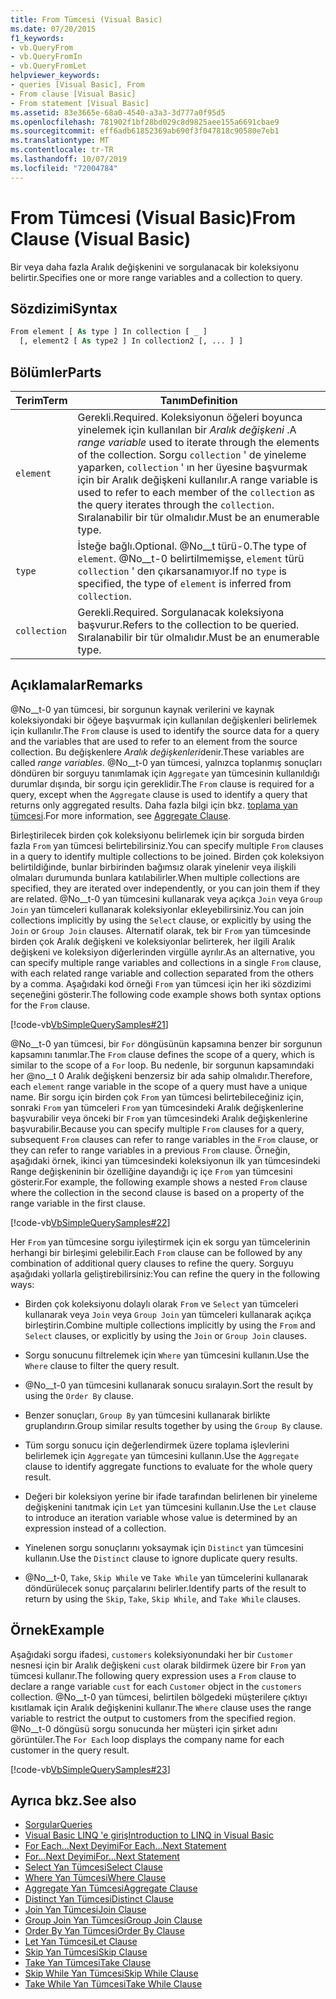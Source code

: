 ```yaml
---
title: From Tümcesi (Visual Basic)
ms.date: 07/20/2015
f1_keywords:
- vb.QueryFrom
- vb.QueryFromIn
- vb.QueryFromLet
helpviewer_keywords:
- queries [Visual Basic], From
- From clause [Visual Basic]
- From statement [Visual Basic]
ms.assetid: 83e3665e-68a0-4540-a3a3-3d777a0f95d5
ms.openlocfilehash: 781902f1bf28bd029c8d9825aee155a6691cbae9
ms.sourcegitcommit: eff6adb61852369ab690f3f047818c90580e7eb1
ms.translationtype: MT
ms.contentlocale: tr-TR
ms.lasthandoff: 10/07/2019
ms.locfileid: "72004784"
---
```

# <a name="from-clause-visual-basic"></a><span data-ttu-id="0336c-102">From Tümcesi (Visual Basic)</span><span class="sxs-lookup"><span data-stu-id="0336c-102">From Clause (Visual Basic)</span></span>
<span data-ttu-id="0336c-103">Bir veya daha fazla Aralık değişkenini ve sorgulanacak bir koleksiyonu belirtir.</span><span class="sxs-lookup"><span data-stu-id="0336c-103">Specifies one or more range variables and a collection to query.</span></span>  
  
## <a name="syntax"></a><span data-ttu-id="0336c-104">Sözdizimi</span><span class="sxs-lookup"><span data-stu-id="0336c-104">Syntax</span></span>  
  
```vb  
From element [ As type ] In collection [ _ ]  
  [, element2 [ As type2 ] In collection2 [, ... ] ]  
```  
  
## <a name="parts"></a><span data-ttu-id="0336c-105">Bölümler</span><span class="sxs-lookup"><span data-stu-id="0336c-105">Parts</span></span>  
  
|<span data-ttu-id="0336c-106">Terim</span><span class="sxs-lookup"><span data-stu-id="0336c-106">Term</span></span>|<span data-ttu-id="0336c-107">Tanım</span><span class="sxs-lookup"><span data-stu-id="0336c-107">Definition</span></span>|  
|---|---|  
|`element`|<span data-ttu-id="0336c-108">Gerekli.</span><span class="sxs-lookup"><span data-stu-id="0336c-108">Required.</span></span> <span data-ttu-id="0336c-109">Koleksiyonun öğeleri boyunca yinelemek için kullanılan bir *Aralık değişkeni* .</span><span class="sxs-lookup"><span data-stu-id="0336c-109">A *range variable* used to iterate through the elements of the collection.</span></span> <span data-ttu-id="0336c-110">Sorgu `collection` ' de yineleme yaparken, `collection` ' ın her üyesine başvurmak için bir Aralık değişkeni kullanılır.</span><span class="sxs-lookup"><span data-stu-id="0336c-110">A range variable is used to refer to each member of the `collection` as the query iterates through the `collection`.</span></span> <span data-ttu-id="0336c-111">Sıralanabilir bir tür olmalıdır.</span><span class="sxs-lookup"><span data-stu-id="0336c-111">Must be an enumerable type.</span></span>|  
|`type`|<span data-ttu-id="0336c-112">İsteğe bağlı.</span><span class="sxs-lookup"><span data-stu-id="0336c-112">Optional.</span></span> <span data-ttu-id="0336c-113">@No__t türü-0.</span><span class="sxs-lookup"><span data-stu-id="0336c-113">The type of `element`.</span></span> <span data-ttu-id="0336c-114">@No__t-0 belirtilmemişse, `element` türü `collection` ' den çıkarsanamıyor.</span><span class="sxs-lookup"><span data-stu-id="0336c-114">If no `type` is specified, the type of `element` is inferred from `collection`.</span></span>|  
|`collection`|<span data-ttu-id="0336c-115">Gerekli.</span><span class="sxs-lookup"><span data-stu-id="0336c-115">Required.</span></span> <span data-ttu-id="0336c-116">Sorgulanacak koleksiyona başvurur.</span><span class="sxs-lookup"><span data-stu-id="0336c-116">Refers to the collection to be queried.</span></span> <span data-ttu-id="0336c-117">Sıralanabilir bir tür olmalıdır.</span><span class="sxs-lookup"><span data-stu-id="0336c-117">Must be an enumerable type.</span></span>|  
  
## <a name="remarks"></a><span data-ttu-id="0336c-118">Açıklamalar</span><span class="sxs-lookup"><span data-stu-id="0336c-118">Remarks</span></span>  
 <span data-ttu-id="0336c-119">@No__t-0 yan tümcesi, bir sorgunun kaynak verilerini ve kaynak koleksiyondaki bir öğeye başvurmak için kullanılan değişkenleri belirlemek için kullanılır.</span><span class="sxs-lookup"><span data-stu-id="0336c-119">The `From` clause is used to identify the source data for a query and the variables that are used to refer to an element from the source collection.</span></span> <span data-ttu-id="0336c-120">Bu değişkenlere *Aralık değişkenleri*denir.</span><span class="sxs-lookup"><span data-stu-id="0336c-120">These variables are called *range variables*.</span></span> <span data-ttu-id="0336c-121">@No__t-0 yan tümcesi, yalnızca toplanmış sonuçları döndüren bir sorguyu tanımlamak için `Aggregate` yan tümcesinin kullanıldığı durumlar dışında, bir sorgu için gereklidir.</span><span class="sxs-lookup"><span data-stu-id="0336c-121">The `From` clause is required for a query, except when the `Aggregate` clause is used to identify a query that returns only aggregated results.</span></span> <span data-ttu-id="0336c-122">Daha fazla bilgi için bkz. [toplama yan tümcesi](../../../visual-basic/language-reference/queries/aggregate-clause.md).</span><span class="sxs-lookup"><span data-stu-id="0336c-122">For more information, see [Aggregate Clause](../../../visual-basic/language-reference/queries/aggregate-clause.md).</span></span>  
  
 <span data-ttu-id="0336c-123">Birleştirilecek birden çok koleksiyonu belirlemek için bir sorguda birden fazla `From` yan tümcesi belirtebilirsiniz.</span><span class="sxs-lookup"><span data-stu-id="0336c-123">You can specify multiple `From` clauses in a query to identify multiple collections to be joined.</span></span> <span data-ttu-id="0336c-124">Birden çok koleksiyon belirtildiğinde, bunlar birbirinden bağımsız olarak yinelenir veya ilişkili olmaları durumunda bunlara katılabilirler.</span><span class="sxs-lookup"><span data-stu-id="0336c-124">When multiple collections are specified, they are iterated over independently, or you can join them if they are related.</span></span> <span data-ttu-id="0336c-125">@No__t-0 yan tümcesini kullanarak veya açıkça `Join` veya `Group Join` yan tümceleri kullanarak koleksiyonlar ekleyebilirsiniz.</span><span class="sxs-lookup"><span data-stu-id="0336c-125">You can join collections implicitly by using the `Select` clause, or explicitly by using the `Join` or `Group Join` clauses.</span></span> <span data-ttu-id="0336c-126">Alternatif olarak, tek bir `From` yan tümcesinde birden çok Aralık değişkeni ve koleksiyonlar belirterek, her ilgili Aralık değişkeni ve koleksiyon diğerlerinden virgülle ayrılır.</span><span class="sxs-lookup"><span data-stu-id="0336c-126">As an alternative, you can specify multiple range variables and collections in a single `From` clause, with each related range variable and collection separated from the others by a comma.</span></span> <span data-ttu-id="0336c-127">Aşağıdaki kod örneği `From` yan tümcesi için her iki sözdizimi seçeneğini gösterir.</span><span class="sxs-lookup"><span data-stu-id="0336c-127">The following code example shows both syntax options for the `From` clause.</span></span>  
  
 [!code-vb[VbSimpleQuerySamples#21](~/samples/snippets/visualbasic/VS_Snippets_VBCSharp/VbSimpleQuerySamples/VB/QuerySamples1.vb#21)]  
  
 <span data-ttu-id="0336c-128">@No__t-0 yan tümcesi, bir `For` döngüsünün kapsamına benzer bir sorgunun kapsamını tanımlar.</span><span class="sxs-lookup"><span data-stu-id="0336c-128">The `From` clause defines the scope of a query, which is similar to the scope of a `For` loop.</span></span> <span data-ttu-id="0336c-129">Bu nedenle, bir sorgunun kapsamındaki her @no__t 0 Aralık değişkeni benzersiz bir ada sahip olmalıdır.</span><span class="sxs-lookup"><span data-stu-id="0336c-129">Therefore, each `element` range variable in the scope of a query must have a unique name.</span></span> <span data-ttu-id="0336c-130">Bir sorgu için birden çok `From` yan tümcesi belirtebileceğiniz için, sonraki `From` yan tümceleri `From` yan tümcesindeki Aralık değişkenlerine başvurabilir veya önceki bir `From` yan tümcesindeki Aralık değişkenlerine başvurabilir.</span><span class="sxs-lookup"><span data-stu-id="0336c-130">Because you can specify multiple `From` clauses for a query, subsequent `From` clauses can refer to range variables in the `From` clause, or they can refer to range variables in a previous `From` clause.</span></span> <span data-ttu-id="0336c-131">Örneğin, aşağıdaki örnek, ikinci yan tümcesindeki koleksiyonun ilk yan tümcesindeki Range değişkeninin bir özelliğine dayandığı iç içe `From` yan tümcesini gösterir.</span><span class="sxs-lookup"><span data-stu-id="0336c-131">For example, the following example shows a nested `From` clause where the collection in the second clause is based on a property of the range variable in the first clause.</span></span>  
  
 [!code-vb[VbSimpleQuerySamples#22](~/samples/snippets/visualbasic/VS_Snippets_VBCSharp/VbSimpleQuerySamples/VB/QuerySamples1.vb#22)]  
  
 <span data-ttu-id="0336c-132">Her `From` yan tümcesine sorgu iyileştirmek için ek sorgu yan tümcelerinin herhangi bir birleşimi gelebilir.</span><span class="sxs-lookup"><span data-stu-id="0336c-132">Each `From` clause can be followed by any combination of additional query clauses to refine the query.</span></span> <span data-ttu-id="0336c-133">Sorguyu aşağıdaki yollarla geliştirebilirsiniz:</span><span class="sxs-lookup"><span data-stu-id="0336c-133">You can refine the query in the following ways:</span></span>  
  
- <span data-ttu-id="0336c-134">Birden çok koleksiyonu dolaylı olarak `From` ve `Select` yan tümceleri kullanarak veya `Join` veya `Group Join` yan tümceleri kullanarak açıkça birleştirin.</span><span class="sxs-lookup"><span data-stu-id="0336c-134">Combine multiple collections implicitly by using the `From` and `Select` clauses, or explicitly by using the `Join` or `Group Join` clauses.</span></span>  
  
- <span data-ttu-id="0336c-135">Sorgu sonucunu filtrelemek için `Where` yan tümcesini kullanın.</span><span class="sxs-lookup"><span data-stu-id="0336c-135">Use the `Where` clause to filter the query result.</span></span>  
  
- <span data-ttu-id="0336c-136">@No__t-0 yan tümcesini kullanarak sonucu sıralayın.</span><span class="sxs-lookup"><span data-stu-id="0336c-136">Sort the result by using the `Order By` clause.</span></span>  
  
- <span data-ttu-id="0336c-137">Benzer sonuçları, `Group By` yan tümcesini kullanarak birlikte gruplandırın.</span><span class="sxs-lookup"><span data-stu-id="0336c-137">Group similar results together by using the `Group By` clause.</span></span>  
  
- <span data-ttu-id="0336c-138">Tüm sorgu sonucu için değerlendirmek üzere toplama işlevlerini belirlemek için `Aggregate` yan tümcesini kullanın.</span><span class="sxs-lookup"><span data-stu-id="0336c-138">Use the `Aggregate` clause to identify aggregate functions to evaluate for the whole query result.</span></span>  
  
- <span data-ttu-id="0336c-139">Değeri bir koleksiyon yerine bir ifade tarafından belirlenen bir yineleme değişkenini tanıtmak için `Let` yan tümcesini kullanın.</span><span class="sxs-lookup"><span data-stu-id="0336c-139">Use the `Let` clause to introduce an iteration variable whose value is determined by an expression instead of a collection.</span></span>  
  
- <span data-ttu-id="0336c-140">Yinelenen sorgu sonuçlarını yoksaymak için `Distinct` yan tümcesini kullanın.</span><span class="sxs-lookup"><span data-stu-id="0336c-140">Use the `Distinct` clause to ignore duplicate query results.</span></span>  
  
- <span data-ttu-id="0336c-141">@No__t-0, `Take`, `Skip While` ve `Take While` yan tümcelerini kullanarak döndürülecek sonuç parçalarını belirler.</span><span class="sxs-lookup"><span data-stu-id="0336c-141">Identify parts of the result to return by using the `Skip`, `Take`, `Skip While`, and `Take While` clauses.</span></span>  
  
## <a name="example"></a><span data-ttu-id="0336c-142">Örnek</span><span class="sxs-lookup"><span data-stu-id="0336c-142">Example</span></span>  
 <span data-ttu-id="0336c-143">Aşağıdaki sorgu ifadesi, `customers` koleksiyonundaki her bir `Customer` nesnesi için bir Aralık değişkeni `cust` olarak bildirmek üzere bir `From` yan tümcesi kullanır.</span><span class="sxs-lookup"><span data-stu-id="0336c-143">The following query expression uses a `From` clause to declare a range variable `cust` for each `Customer` object in the `customers` collection.</span></span> <span data-ttu-id="0336c-144">@No__t-0 yan tümcesi, belirtilen bölgedeki müşterilere çıktıyı kısıtlamak için Aralık değişkenini kullanır.</span><span class="sxs-lookup"><span data-stu-id="0336c-144">The `Where` clause uses the range variable to restrict the output to customers from the specified region.</span></span> <span data-ttu-id="0336c-145">@No__t-0 döngüsü sorgu sonucunda her müşteri için şirket adını görüntüler.</span><span class="sxs-lookup"><span data-stu-id="0336c-145">The `For Each` loop displays the company name for each customer in the query result.</span></span>  
  
 [!code-vb[VbSimpleQuerySamples#23](~/samples/snippets/visualbasic/VS_Snippets_VBCSharp/VbSimpleQuerySamples/VB/QuerySamples1.vb#23)]  
  
## <a name="see-also"></a><span data-ttu-id="0336c-146">Ayrıca bkz.</span><span class="sxs-lookup"><span data-stu-id="0336c-146">See also</span></span>

- [<span data-ttu-id="0336c-147">Sorgular</span><span class="sxs-lookup"><span data-stu-id="0336c-147">Queries</span></span>](../../../visual-basic/language-reference/queries/index.md)
- [<span data-ttu-id="0336c-148">Visual Basic LINQ 'e giriş</span><span class="sxs-lookup"><span data-stu-id="0336c-148">Introduction to LINQ in Visual Basic</span></span>](../../../visual-basic/programming-guide/language-features/linq/introduction-to-linq.md)
- [<span data-ttu-id="0336c-149">For Each...Next Deyimi</span><span class="sxs-lookup"><span data-stu-id="0336c-149">For Each...Next Statement</span></span>](../../../visual-basic/language-reference/statements/for-each-next-statement.md)
- [<span data-ttu-id="0336c-150">For...Next Deyimi</span><span class="sxs-lookup"><span data-stu-id="0336c-150">For...Next Statement</span></span>](../../../visual-basic/language-reference/statements/for-next-statement.md)
- [<span data-ttu-id="0336c-151">Select Yan Tümcesi</span><span class="sxs-lookup"><span data-stu-id="0336c-151">Select Clause</span></span>](../../../visual-basic/language-reference/queries/select-clause.md)
- [<span data-ttu-id="0336c-152">Where Yan Tümcesi</span><span class="sxs-lookup"><span data-stu-id="0336c-152">Where Clause</span></span>](../../../visual-basic/language-reference/queries/where-clause.md)
- [<span data-ttu-id="0336c-153">Aggregate Yan Tümcesi</span><span class="sxs-lookup"><span data-stu-id="0336c-153">Aggregate Clause</span></span>](../../../visual-basic/language-reference/queries/aggregate-clause.md)
- [<span data-ttu-id="0336c-154">Distinct Yan Tümcesi</span><span class="sxs-lookup"><span data-stu-id="0336c-154">Distinct Clause</span></span>](../../../visual-basic/language-reference/queries/distinct-clause.md)
- [<span data-ttu-id="0336c-155">Join Yan Tümcesi</span><span class="sxs-lookup"><span data-stu-id="0336c-155">Join Clause</span></span>](../../../visual-basic/language-reference/queries/join-clause.md)
- [<span data-ttu-id="0336c-156">Group Join Yan Tümcesi</span><span class="sxs-lookup"><span data-stu-id="0336c-156">Group Join Clause</span></span>](../../../visual-basic/language-reference/queries/group-join-clause.md)
- [<span data-ttu-id="0336c-157">Order By Yan Tümcesi</span><span class="sxs-lookup"><span data-stu-id="0336c-157">Order By Clause</span></span>](../../../visual-basic/language-reference/queries/order-by-clause.md)
- [<span data-ttu-id="0336c-158">Let Yan Tümcesi</span><span class="sxs-lookup"><span data-stu-id="0336c-158">Let Clause</span></span>](../../../visual-basic/language-reference/queries/let-clause.md)
- [<span data-ttu-id="0336c-159">Skip Yan Tümcesi</span><span class="sxs-lookup"><span data-stu-id="0336c-159">Skip Clause</span></span>](../../../visual-basic/language-reference/queries/skip-clause.md)
- [<span data-ttu-id="0336c-160">Take Yan Tümcesi</span><span class="sxs-lookup"><span data-stu-id="0336c-160">Take Clause</span></span>](../../../visual-basic/language-reference/queries/take-clause.md)
- [<span data-ttu-id="0336c-161">Skip While Yan Tümcesi</span><span class="sxs-lookup"><span data-stu-id="0336c-161">Skip While Clause</span></span>](../../../visual-basic/language-reference/queries/skip-while-clause.md)
- [<span data-ttu-id="0336c-162">Take While Yan Tümcesi</span><span class="sxs-lookup"><span data-stu-id="0336c-162">Take While Clause</span></span>](../../../visual-basic/language-reference/queries/take-while-clause.md)
